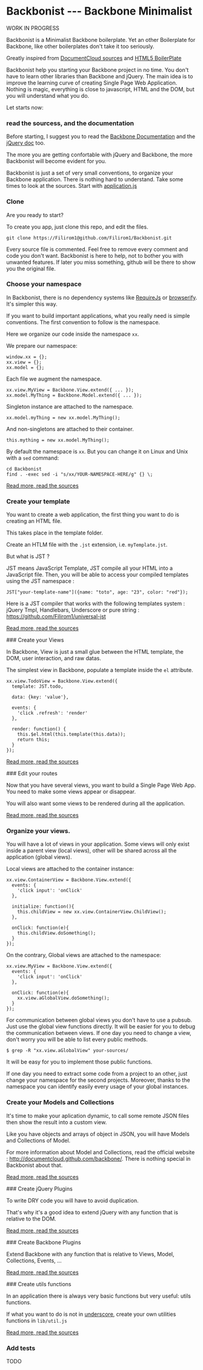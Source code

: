 Backbonist --- Backbone Minimalist
==================================

WORK IN PROGRESS

Backbonist is a Minimalist Backbone boilerplate.
Yet an other Boilerplate for Backbone, like other boilerplates don't
take it too seriously.

Greatly inspired from [DocumentCloud sources](https://github.com/documentcloud/documentcloud/tree/master/public/javascripts) and [HTML5 BoilerPlate](http://html5boilerplate.com/)

Backbonist help you starting your Backbone project in no time. You don't have to
learn other libraries than Backbone and jQuery. The main idea is to
improve the learning curve of creating Single Page Web Application.
Nothing is magic, everything is close to javascript, HTML and the DOM,
but you will understand what you do.

Let starts now:

### read the sourcess, and the documentation

Before starting, I suggest you to read the [Backbone Documentation](http://documentcloud.github.com/backbone/) and the [jQuery doc](http://docs.jquery.com/How_jQuery_Works) too.

The more you are getting confortable with jQuery and Backbone, the more
Backbonist will become evident for you.

Backbonist is just a set of very small conventions, to organize
your Backbone application. There is nothing hard to understand. Take
some times to look at the sources. Start with [application.js](https://github.com/Backbonist/Backbonist/blob/master/application.js)

### Clone

Are you ready to start?

To create you app, just clone this repo, and edit the files.

    git clone https://Filirom1@github.com/Filirom1/Backbonist.git

Every source file is commented. Feel free to remove every comment and
code you don't want. Backbonist is here to help, not to bother you with
unwanted features. If later you miss something, github will be there to
show you the original file.

### Choose your namespace

In Backbonist, there is no dependency systems like [RequireJs](http://requireJs.org) or [browserify](https://github.com/substack/node-browserify). It's simpler this way.

If you want to build important applications, what you really need is simple
conventions. The first convention to follow is the namespace.

Here we organize our code inside the namespace `xx`.

We prepare our namespace:

    window.xx = {};
    xx.view = {};
    xx.model = {};


Each file we augment the namespace.

    xx.view.MyView = Backbone.View.extend({ ... });
    xx.model.MyThing = Backbone.Model.extend({ ... });


Singleton instance are attached to the namespace.

    xx.model.myThing = new xx.model.MyThing();


And non-singletons are attached to their container.

    this.mything = new xx.model.MyThing();


By default the namespace is `xx`. But you can change it on Linux and Unix
with a `sed` command:

    cd Backbonist
    find . -exec sed -i "s/xx/YOUR-NAMESPACE-HERE/g" {} \;

[Read more, read the sources](https://github.com/Backbonist/Backbonist/blob/master/application.js)

### Create your template

You want to create a web application, the first thing you want to do is
creating an HTML file.

This takes place in the template folder.

Create an HTLM file with the `.jst` extension, i.e. `myTemplate.jst`.



But what is JST ?

JST means JavaScript Template, JST compile all your HTML into a
JavaScript file. Then, you will be able to access your compiled templates
using the JST namespace :

    JST["your-template-name"]({name: "toto", age: "23", color: "red"});


Here is a JST compiler that works with the following templates system
: jQuery Tmpl, Handlebars, Underscore or pure string : <https://github.com/Filirom1/universal-jst>


[Read more, read the sources](https://github.com/Backbonist/Backbonist/tree/master/template)


### Create your Views

In Backbone, View is just a small glue between the HTML template, the DOM, user
interaction, and raw datas.

The simplest view in Backbone, populate a template inside the `el`
attribute.

    xx.view.TodoView = Backbone.View.extend({
      template: JST.todo,

      data: {key: 'value'},

      events: {
        'click .refresh': 'render'
      },

      render: function() {
        this.$el.html(this.template(this.data));
        return this;
      }
    });

[Read more, read the sources](https://github.com/Backbonist/Backbonist/tree/master/template)


### Edit your routes

Now that you have several views, you want to build a Single Page Web
App. You need to make some views appear or disappear.

You will also want some views to be rendered during all the application.

[Read more, read the sources](https://github.com/Backbonist/Backbonist/blob/master/Router.js)


### Organize your views.

You will have a lot of views in your application. Some views will only
exist inside a parent view (local views), other will be shared across
all the application (global views).

Local views are attached to the container instance:

    xx.view.ContainerView = Backbone.View.extend({
      events: {
        'click input': 'onClick'
      },

      initialize: function(){
        this.childView = new xx.view.ContainerView.ChildView();
      },

      onClick: function(e){
        this.childView.doSomething();
      }
    });


On the contrary, Global views are attached to the namespace:

    xx.view.MyView = Backbone.View.extend({
      events: {
        'click input': 'onClick'
      },

      onClick: function(e){
        xx.view.aGlobalView.doSomething();
      }
    });

For communication between global views you don't have to use a pubsub.
Just use the global view functions directly. It will be easier for you
to debug the communication between views. If one day you need to change
a view, don't worry you will be able to list every public methods.

    $ grep -R "xx.view.aGlobalView" your-sources/

It will be easy for you to implement those public functions.

If one day you need to extract some code from a project to an other,
just change your namespace for the second projects. Moreover, thanks to the
namespace you can identify easily every usage of your global instances.


### Create your Models and Collections

It's time to make your aplication dynamic, to call some remote JSON
files then show the result into a custom view.

Like you have objects and arrays of object in JSON, you will have Models and Collections of Model.

For more information about Model and Collections, read the official
website : <http://documentcloud.github.com/backbone/>. There is nothing
special in Backbonist about that.

[Read more, read the sources](https://github.com/Backbonist/Backbonist/blob/master/model/Todo.js)


### Create jQuery Plugins

To write DRY code you will have to avoid duplication.

That's why it's a good idea to extend jQuery with any function that is
relative to the DOM.

[Read more, read the sources](https://github.com/Backbonist/Backbonist/blob/master/lib/jquery.plugin.js)

### Create Backbone Plugins

Extend Backbone with any function that is
relative to Views, Model, Collections, Events, ...

[Read more, read the sources](https://github.com/Backbonist/Backbonist/blob/master/lib/Backbone.plugin.js)


### Create utils functions

In an application there is always very basic functions but very
useful: utils functions.

If what you want to do is not in [underscore](http://documentcloud.github.com/underscore/), create your own utilities functions in `lib/util.js`

[Read more, read the sources](https://github.com/Backbonist/Backbonist/blob/master/lib/util.js)

### Add tests

TODO
